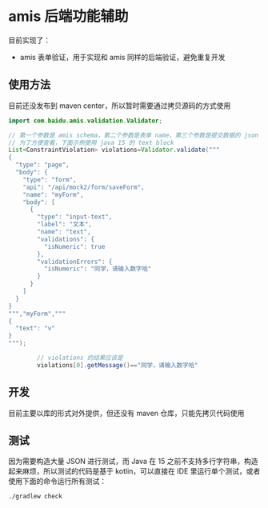 # amis 后端功能辅助

目前实现了：

* amis 表单验证，用于实现和 amis 同样的后端验证，避免重复开发

## 使用方法

目前还没发布到 maven center，所以暂时需要通过拷贝源码的方式使用

```java
import com.baidu.amis.validation.Validator;

// 第一个参数是 amis schema，第二个参数是表单 name，第三个参数是提交数据的 json
// 为了方便查看，下面示例使用 java 15 的 text block
List<ConstraintViolation> violations=Validator.validate("""
{
  "type": "page",
  "body": {
    "type": "form",
    "api": "/api/mock2/form/saveForm",
    "name": "myForm",
    "body": [
      {
        "type": "input-text",
        "label": "文本",
        "name": "text",
        "validations": {
          "isNumeric": true
        },
        "validationErrors": {
          "isNumeric": "同学，请输入数字哈"
        }
      }
    ]
  }
}
""","myForm","""
{
  "text": "v"
}
""");

        // violations 的结果应该是
        violations[0].getMessage()=="同学，请输入数字哈"
```

## 开发

目前主要以库的形式对外提供，但还没有 maven 仓库，只能先拷贝代码使用

## 测试

因为需要构造大量 JSON 进行测试，而 Java 在 15 之前不支持多行字符串，构造起来麻烦，所以测试的代码是基于 kotlin，可以直接在 IDE 里运行单个测试，或者使用下面的命令运行所有测试：

```
./gradlew check
```
